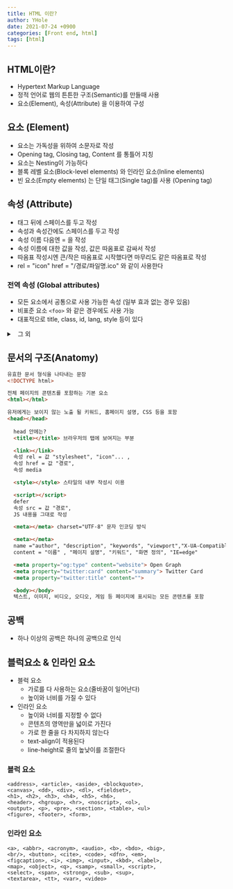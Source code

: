 ```yaml
---
title: HTML 이란?
author: YHole
date: 2021-07-24 +0900
categories: [Front end, html]
tags: [html]
---
```


## HTML이란?

- Hypertext Markup Language
- 정적 언어로 웹의 튼튼한 구조(Semantic)를 만들때 사용
- 요소(Element), 속성(Attribute) 을 이용하여 구성

## 요소 (Element)

- 요소는 가독성을 위하여 소문자로 작성
- Opening tag, Closing tag, Content 를 통틀어 지칭
- 요소는 Nesting이 가능하다
- 블록 레벨 요소(Block-level elements) 와 인라인 요소(Inline elements)
- 빈 요소(Empty elements) 는 단일 태그(Single tag)를 사용 (Opening tag)

## 속성 (Attribute)

- 태그 뒤에 스페이스를 두고 작성
- 속성과 속성간에도 스페이스를 두고 작성
- 속성 이름 다음엔 = 을 작성
- 속성 이름에 대한 값을 작성, 값은 따옴표로 감싸서 작성
- 따옴표 작성시엔 큰/작은 따옴표로 시작했다면 마무리도 같은 따옴표로 작성
- rel = "icon" href = "/경로/파일명.ico" 와 같이 사용한다

### 전역 속성 (Global attributes)

- 모든 요소에서 공통으로 사용 가능한 속성 (일부 효과 없는 경우 있음)
- 비표준 요소 `<foo>` 와 같은 경우에도 사용 가능
- 대표적으로 title, class, id, lang, style 등이 있다  
<details style='margin-bottom:8px;'>
  <summary>
    그 외
  </summary>
  <ul style='list-style:none;padding-left:28px;'>
    <li>accesskey, contenteditable, data- *,</li>
    <li>dir, draggable, dropzone, hidden, tabindex 등</li>
  </ul>
</details>

## 문서의 구조(Anatomy)
```html
유효한 문서 형식을 나타내는 문장
<!DOCTYPE html>

전체 페이지의 콘텐츠를 포함하는 기본 요소
<html></html>

유저에게는 보이지 않는 노출 될 키워드, 홈페이지 설명, CSS 등을 포함
<head></head>
  
  head 안에는?
  <title></title> 브라우저의 탭에 보여지는 부분

  <link></link> 
  속성 rel = 값 "stylesheet", "icon"... , 
  속성 href = 값 "경로", 
  속성 media

  <style></style> 스타일의 내부 작성시 이용

  <script></script> 
  defer 
  속성 src = 값 "경로", 
  JS 내용을 그대로 작성

  <meta></meta> charset="UTF-8" 문자 인코딩 방식

  <meta></meta> 
  name ="author", "description", "keywords", "viewport","X-UA-Compatible"
  content = "이름" , "페이지 설명", "키워드", "화면 정의", "IE=edge"

  <meta property="og:type" content="website"> Open Graph
  <meta property="twitter:card" content="summary"> Twitter Card
  <meta property="twitter:title" content="">

  <body></body>
  텍스트, 이미지, 비디오, 오디오, 게임 등 페이지에 표시되는 모든 콘텐츠를 포함
```

## 공백

- 하나 이상의 공백은 하나의 공백으로 인식

## 블럭요소 & 인라인 요소

- 블럭 요소
  - 가로를 다 사용하는 요소(줄바꿈이 일어난다)
  - 높이와 너비를 가질 수 있다
- 인라인 요소
  - 높이와 너비를 지정할 수 없다
  - 콘텐츠의 영역만을 넓이로 가진다
  - 가로 한 줄을 다 차지하지 않는다
  - text-align이 적용된다
  - line-height로 줄의 높낮이를 조절한다

### 블럭 요소
```
<address>, <article>, <aside>, <blockquote>, 
<canvas>, <dd>, <div>, <dl>, <fieldset>,  
<h1>, <h2>, <h3>, <h4>, <h5>, <h6>, 
<header>, <hgroup>, <hr>, <noscript>, <ol>, 
<output>, <p>, <pre>, <section>, <table>, <ul>
<figure>, <footer>, <form>, 
```

### 인라인 요소
```
<a>, <abbr>, <acronym>, <audio>, <b>, <bdo>, <big>,
<br/>, <button>, <cite>, <code>, <dfn>, <em>, 
<figcaption>, <i>, <img>, <input>, <kbd>, <label>, 
<map>, <object>, <q>, <samp>, <small>, <script>, 
<select>, <span>, <strong>, <sub>, <sup>, 
<textarea>, <tt>, <var>, <video>
```
